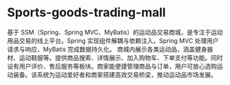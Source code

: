 # Sports-goods-trading-mall
基于 SSM（Spring、Spring MVC、MyBatis）的运动品交易商城，是专注于运动用品交易的线上平台。Spring 实现组件解耦与依赖注入，Spring MVC 处理用户请求与响应，MyBatis 完成数据持久化。  商城内展示各类运动品，涵盖健身器材、运动鞋服等。提供商品搜索、详情展示、加入购物车、下单支付等功能。同时设有用户评价、售后服务等板块。商家能便捷管理商品与订单，用户可放心选购运动装备。该系统为运动爱好者和商家搭建高效交易桥梁，推动运动品市场发展。 
